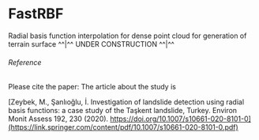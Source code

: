 # FastRBF
Radial basis function interpolation for dense point cloud for generation of terrain surface
^^|^^ UNDER CONSTRUCTION ^^|^^ 

###### Reference
Please cite the paper: The article about the study is 

[Zeybek, M., Şanlıoğlu, İ. Investigation of landslide detection using radial basis functions: a case study of the Taşkent landslide, Turkey. Environ Monit Assess 192, 230 (2020). https://doi.org/10.1007/s10661-020-8101-0](https://link.springer.com/content/pdf/10.1007/s10661-020-8101-0.pdf)


